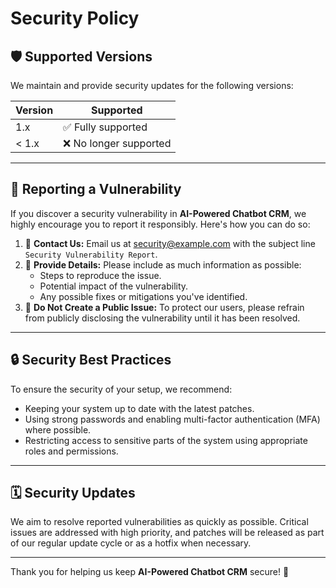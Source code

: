 # Security Policy

## 🛡️ Supported Versions

We maintain and provide security updates for the following versions:

| Version | Supported          |
|---------|--------------------|
| 1.x     | ✅ Fully supported |
| < 1.x   | ❌ No longer supported |

---

## 🐛 Reporting a Vulnerability

If you discover a security vulnerability in **AI-Powered Chatbot CRM**, we highly encourage you to report it responsibly. Here's how you can do so:

1. 📧 **Contact Us:** Email us at [security@example.com](mailto:security@example.com) with the subject line `Security Vulnerability Report`.
2. 📝 **Provide Details:** Please include as much information as possible:
   - Steps to reproduce the issue.
   - Potential impact of the vulnerability.
   - Any possible fixes or mitigations you've identified.
3. 🚫 **Do Not Create a Public Issue:** To protect our users, please refrain from publicly disclosing the vulnerability until it has been resolved.

---

## 🔒 Security Best Practices

To ensure the security of your setup, we recommend:

- Keeping your system up to date with the latest patches.
- Using strong passwords and enabling multi-factor authentication (MFA) where possible.
- Restricting access to sensitive parts of the system using appropriate roles and permissions.

---

## 🗓️ Security Updates

We aim to resolve reported vulnerabilities as quickly as possible. Critical issues are addressed with high priority, and patches will be released as part of our regular update cycle or as a hotfix when necessary.

---

Thank you for helping us keep **AI-Powered Chatbot CRM** secure! 🙌
